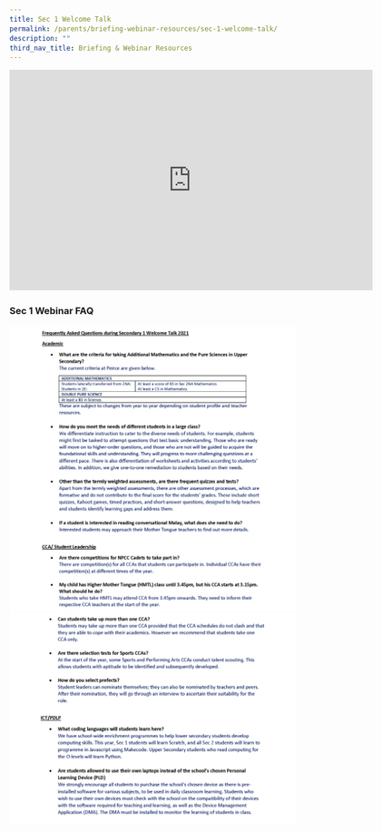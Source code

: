 ```yaml
---
title: Sec 1 Welcome Talk
permalink: /parents/briefing-webinar-resources/sec-1-welcome-talk/
description: ""
third_nav_title: Briefing & Webinar Resources
---
```




<iframe allowfullscreen="true" height="389" width="640" frameborder="0" src="https://docs.google.com/presentation/d/e/2PACX-1vTWKslYpT62TLwljiotQPd6lIGnxZ8tfs5ZN4JzzXAUVFToXhvLexX4FLLkAWHWgg/embed?start=false&amp;loop=false&amp;delayms=3000"></iframe>

### Sec 1 Webinar FAQ

![](/images/Sec%201%20Webinar%20QA_selected_edited%20(clean%20copy)%20Vetted_Page_1.png)
![](/images/Sec%201%20Webinar%20QA_selected_edited%20(clean%20copy)%20Vetted_Page_2.png)
